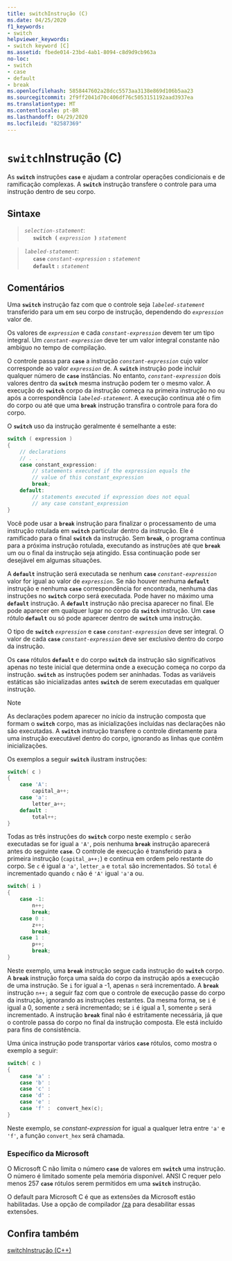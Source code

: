 ```yaml
---
title: switchInstrução (C)
ms.date: 04/25/2020
f1_keywords:
- switch
helpviewer_keywords:
- switch keyword [C]
ms.assetid: fbede014-23bd-4ab1-8094-c8d9d9cb963a
no-loc:
- switch
- case
- default
- break
ms.openlocfilehash: 5858447602a28dcc5573aa3138e869d106b5aa23
ms.sourcegitcommit: 2f9ff2041d70c406df76c5053151192aad3937ea
ms.translationtype: MT
ms.contentlocale: pt-BR
ms.lasthandoff: 04/29/2020
ms.locfileid: "82587369"
---
```

# <a name="switch-statement-c"></a>`switch`Instrução (C)

As __`switch`__ instruções __`case`__ e ajudam a controlar operações condicionais e de ramificação complexas. A __`switch`__ instrução transfere o controle para uma instrução dentro de seu corpo.

## <a name="syntax"></a>Sintaxe

> *`selection-statement`*:<br/>
> &nbsp;&nbsp;&nbsp;&nbsp; __`switch (`__&nbsp;*`expression`* &nbsp;__`)`__&nbsp;*`statement`*

> *`labeled-statement`*:<br/>
> &nbsp;&nbsp;&nbsp;&nbsp; __`case`__&nbsp;*`constant-expression`*&nbsp;__`:`__&nbsp;*`statement`*<br/>
> &nbsp;&nbsp;&nbsp;&nbsp; __`default`__&nbsp;__`:`__&nbsp;*`statement`*

## <a name="remarks"></a>Comentários

Uma __`switch`__ instrução faz com que o controle seja *`labeled-statement`* transferido para um em seu corpo de instrução, dependendo do *`expression`* valor de.

Os valores de *`expression`* e cada *`constant-expression`* devem ter um tipo integral. Um *`constant-expression`* deve ter um valor integral constante não ambíguo no tempo de compilação.

O controle passa para **`case`** a instrução *`constant-expression`* cujo valor corresponde ao valor *`expression`* de. A __`switch`__ instrução pode incluir qualquer número de __`case`__ instâncias. No entanto, *`constant-expression`* dois valores dentro da __`switch`__ mesma instrução podem ter o mesmo valor. A execução do __`switch`__ corpo da instrução começa na primeira instrução no ou após a correspondência *`labeled-statement`*. A execução continua até o fim do corpo ou até que uma __`break`__ instrução transfira o controle para fora do corpo.

O __`switch`__ uso da instrução geralmente é semelhante a este:

```C
switch ( expression )
{
    // declarations
    // . . .
    case constant_expression:
        // statements executed if the expression equals the
        // value of this constant_expression
        break;
    default:
        // statements executed if expression does not equal
        // any case constant_expression
}
```

Você pode usar a __`break`__ instrução para finalizar o processamento de uma instrução rotulada em __`switch`__ particular dentro da instrução. Ele é ramificado para o final __`switch`__ da instrução. Sem __`break`__, o programa continua para a próxima instrução rotulada, executando as instruções até que __`break`__ um ou o final da instrução seja atingido. Essa continuação pode ser desejável em algumas situações.

A __`default`__ instrução será executada se nenhum __`case`__ *`constant-expression`* valor for igual ao valor de *`expression`*. Se não houver nenhuma __`default`__ instrução e nenhuma __`case`__ correspondência for encontrada, nenhuma das instruções no __`switch`__ corpo será executada. Pode haver no máximo uma __`default`__ instrução. A __`default`__ instrução não precisa aparecer no final. Ele pode aparecer em qualquer lugar no corpo da __`switch`__ instrução. Um __`case`__ rótulo __`default`__ ou só pode aparecer dentro de __`switch`__ uma instrução.

O tipo de __`switch`__ *`expression`* e __`case`__ *`constant-expression`* deve ser integral. O valor de cada __`case`__ *`constant-expression`* deve ser exclusivo dentro do corpo da instrução.

Os __`case`__ rótulos __`default`__ e do corpo __`switch`__ da instrução são significativos apenas no teste inicial que determina onde a execução começa no corpo da instrução. __`switch`__ as instruções podem ser aninhadas. Todas as variáveis estáticas são inicializadas antes __`switch`__ de serem executadas em qualquer instrução.

> [!NOTE]
> As declarações podem aparecer no início da instrução composta que formam o __`switch`__ corpo, mas as inicializações incluídas nas declarações não são executadas. A __`switch`__ instrução transfere o controle diretamente para uma instrução executável dentro do corpo, ignorando as linhas que contêm inicializações.

Os exemplos a seguir __`switch`__ ilustram instruções:

```C
switch( c )
{
    case 'A':
        capital_a++;
    case 'a':
        letter_a++;
    default :
        total++;
}
```

Todas as três instruções do __`switch`__ corpo neste exemplo `c` serão executadas se for igual a `'A'`, pois nenhuma __`break`__ instrução aparecerá antes do seguinte __`case`__. O controle de execução é transferido para a primeira instrução (`capital_a++;`) e continua em ordem pelo restante do corpo. Se `c` é igual a `'a'`, `letter_a` e `total` são incrementados. Só `total` é incrementado quando `c` não é `'A'` igual `'a'`a ou.

```C
switch( i )
{
    case -1:
        n++;
        break;
    case 0 :
        z++;
        break;
    case 1 :
        p++;
        break;
}
```

Neste exemplo, uma __`break`__ instrução segue cada instrução do __`switch`__ corpo. A __`break`__ instrução força uma saída do corpo da instrução após a execução de uma instrução. Se `i` for igual a -1, apenas `n` será incrementado. A __`break`__ instrução `n++;` a seguir faz com que o controle de execução passe do corpo da instrução, ignorando as instruções restantes. Da mesma forma, se `i` é igual a 0, somente `z` será incrementado; se `i` é igual a 1, somente `p` será incrementado. A instrução __`break`__ final não é estritamente necessária, já que o controle passa do corpo no final da instrução composta. Ele está incluído para fins de consistência.

Uma única instrução pode transportar vários __`case`__ rótulos, como mostra o exemplo a seguir:

```C
switch( c )
{
    case 'a' :
    case 'b' :
    case 'c' :
    case 'd' :
    case 'e' :
    case 'f' :  convert_hex(c);
}
```

Neste exemplo, se *constant-expression* for igual a qualquer letra entre `'a'` e `'f'`, a função `convert_hex` será chamada.

### <a name="microsoft-specific"></a>Específico da Microsoft

O Microsoft C não limita o número __`case`__ de valores em __`switch`__ uma instrução. O número é limitado somente pela memória disponível. ANSI C requer pelo menos 257 __`case`__ rótulos serem permitidos em uma __`switch`__ instrução.

O default para Microsoft C é que as extensões da Microsoft estão habilitadas. Use a opção de compilador [/za](../build/reference/za-ze-disable-language-extensions.md) para desabilitar essas extensões.

## <a name="see-also"></a>Confira também

[switchInstrução (C++)](../cpp/switch-statement-cpp.md)
